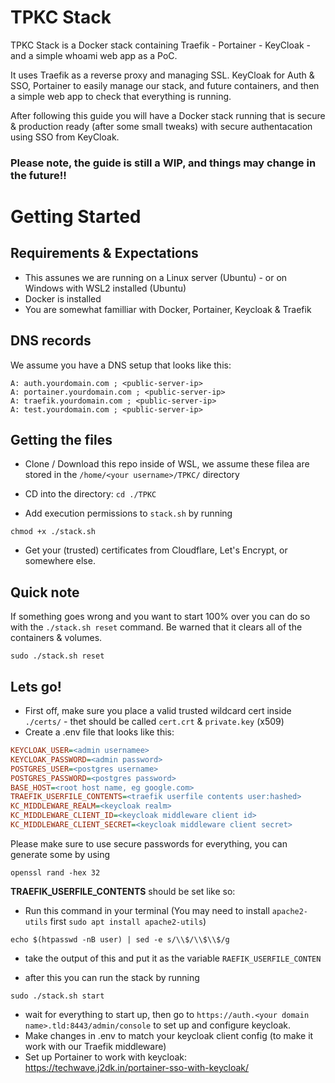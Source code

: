 # TPKC Stack

TPKC Stack is a Docker stack containing Traefik - Portainer - KeyCloak - and a simple whoami web app as a PoC.

It uses Traefik as a reverse proxy and managing SSL. KeyCloak for Auth & SSO, Portainer to easily manage our stack, and future containers, and then a simple web app to check that everything is running.

After following this guide you will have a Docker stack running that is secure & production ready (after some small tweaks) with secure authentacation using SSO from KeyCloak.

### Please note, the guide is still a WIP, and things may change in the future!!

# Getting Started

## Requirements & Expectations

- This assunes we are running on a Linux server (Ubuntu) - or on Windows with WSL2 installed (Ubuntu)
- Docker is installed
- You are somewhat familliar with Docker, Portainer, Keycloak & Traefik

## DNS records

We assume you have a DNS setup that looks like this:

```dns
A: auth.yourdomain.com ; <public-server-ip>
A: portainer.yourdomain.com ; <public-server-ip>
A: traefik.yourdomain.com ; <public-server-ip>
A: test.yourdomain.com ; <public-server-ip>
```

## Getting the files

- Clone / Download this repo inside of WSL, we assume these filea are stored in the `/home/<your username>/TPKC/` directory

- CD into the directory: `cd ./TPKC`

- Add execution permissions to `stack.sh` by running

```shell
chmod +x ./stack.sh
```

- Get your (trusted) certificates from Cloudflare, Let's Encrypt, or somewhere else.

## Quick note

If something goes wrong and you want to start 100% over you can do so with the `./stack.sh reset` command. Be warned that it clears all of the containers & volumes.

```shell
sudo ./stack.sh reset
```

## Lets go!

- First off, make sure you place a valid trusted wildcard cert inside `./certs/` - thet should be called `cert.crt` & `private.key` (x509)
- Create a .env file that looks like this:

```ini
KEYCLOAK_USER=<admin usernamee>
KEYCLOAK_PASSWORD=<admin password>
POSTGRES_USER=<postgres username>
POSTGRES_PASSWORD=<postgres password>
BASE_HOST=<root host name, eg google.com>
TRAEFIK_USERFILE_CONTENTS=<traefik userfile contents user:hashed>
KC_MIDDLEWARE_REALM=<keycloak realm>
KC_MIDDLEWARE_CLIENT_ID=<keycloak middleware client id>
KC_MIDDLEWARE_CLIENT_SECRET=<keycloak middleware client secret>
```

Please make sure to use secure passwords for everything, you can generate some by using

```shell
openssl rand -hex 32
```

**TRAEFIK_USERFILE_CONTENTS** should be set like so:

- Run this command in your terminal (You may need to install `apache2-utils` first `sudo apt install apache2-utils`)

```shell
echo $(htpasswd -nB user) | sed -e s/\\$/\\$\\$/g
```

- take the output of this and put it as the variable `RAEFIK_USERFILE_CONTEN`

- after this you can run the stack by running

```shell
sudo ./stack.sh start
```

- wait for everything to start up, then go to `https://auth.<your domain name>.tld:8443/admin/console` to set up and configure keycloak.
- Make changes in .env to match your keycloak client config (to make it work with our Traefik middleware)
- Set up Portainer to work with keycloak: https://techwave.j2dk.in/portainer-sso-with-keycloak/
